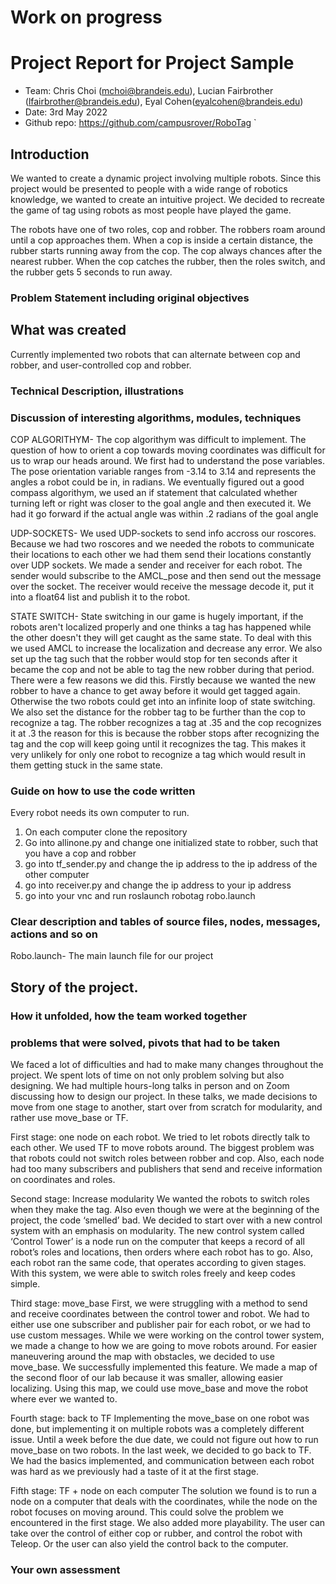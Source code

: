 # Work on progress
 
# Project Report for Project Sample
* Team: Chris Choi (mchoi@brandeis.edu), Lucian Fairbrother (lfairbrother@brandeis.edu),
Eyal Cohen(eyalcohen@brandeis.edu)
* Date: 3rd May 2022
* Github repo: https://github.com/campusrover/RoboTag
`
## Introduction
We wanted to create a dynamic project involving multiple robots. Since this project would be presented to people with a wide range of robotics knowledge, we wanted to create an intuitive project. We decided to recreate the game of tag using robots as most people have played the game.
 
The robots have one of two roles, cop and robber. The robbers roam around until a cop approaches them. When a cop is inside a certain distance, the rubber starts running away from the cop. The cop always chances after the nearest rubber. When the cop catches the rubber, then the roles switch, and the rubber gets 5 seconds to run away. 
 
 
### Problem Statement including original objectives

 
## What was created
Currently implemented two robots that can alternate between cop and robber, and user-controlled cop and robber. 
 
### Technical Description, illustrations
 
### Discussion of interesting algorithms, modules, techniques
 COP ALGORITHYM-
    The cop algorithym was difficult to implement. The question of how to orient a cop towards moving coordinates was difficult for us to wrap our heads around. We first had to understand the pose variables. The pose orientation variable ranges from -3.14 to 3.14 and represents the angles a robot could be in, in radians. We eventually figured out a good compass algorithym, we used an if statement that calculated whether turning left or right was closer to the goal angle and then executed it. We had it go forward if the actual angle was within .2 radians of the goal angle
    
UDP-SOCKETS-
    We used UDP-sockets to send info accross our roscores. Because we had two roscores and we needed the robots to communicate their locations to each other we had them send their locations constantly over UDP sockets. We made a sender and receiver for each robot. The sender would subscribe to the AMCL_pose and then send out the message over the socket. The receiver would receive the message decode it, put it into a float64 list and publish it to the robot. 
    
STATE SWITCH-
    State switching in our game is hugely important, if the robots aren't localized properly and one thinks a tag has happened while the other doesn't they will get caught as the same state. To deal with this we used AMCL to increase the localization and decrease any error. We also set up the tag such that the robber would stop for ten seconds after it became the cop and not be able to tag the new robber during that period. There were a few reasons we did this. Firstly because we wanted the new robber to have a chance to get away before it would get tagged again. Otherwise the two robots could get into an infinite loop of state switching. We also set the distance for the robber tag to be further than the cop to recognize a tag. The robber recognizes a tag at .35 and the cop recognizes it at .3 the reason for this is because the robber stops after recognizing the tag and the cop will keep going until it recognizes the tag. This makes it very unlikely for only one robot to recognize a tag which would result in them getting stuck in the same state.
    
 
### Guide on how to use the code written
Every robot needs its own computer to run. 
1. On each computer clone the repository
2. Go into allinone.py and change one initialized state to robber, such that you have a cop and robber
3. go into tf_sender.py and change the ip address to the ip address of the other computer
4. go into receiver.py and change the ip address to your ip address
5. go into your vnc and run roslaunch robotag robo.launch

### Clear description and tables of source files, nodes, messages, actions and so on
 Robo.launch- The main launch file for our project
 
## Story of the project.
### How it unfolded, how the team worked together
### problems that were solved, pivots that had to be taken
We faced a lot of difficulties and had to make many changes throughout the project. We spent lots of time on not only problem solving but also designing. We had multiple hours-long talks in person and on Zoom discussing how to design our project. In these talks, we made decisions to move from one stage to another, start over from scratch for modularity, and rather use move_base or TF. 
 
First stage: one node on each robot.
We tried to let robots directly talk to each other. We used TF to move robots around. The biggest problem was that robots could not switch roles between robber and cop. Also, each node had too many subscribers and publishers that send and receive information on coordinates and roles. 
 
Second stage: Increase modularity
We wanted the robots to switch roles when they make the tag. Also even though we were at the beginning of the project, the code ‘smelled’ bad. We decided to start over with a new control system with an emphasis on modularity. 
The new control system called ‘Control Tower’ is a node run on the computer that keeps a record of all robot’s roles and locations, then orders where each robot has to go. Also, each robot ran the same code, that operates according to given stages. With this system, we were able to switch roles freely and keep codes simple.  
 
Third stage: move_base
First, we were struggling with a method to send and receive coordinates between the control tower and robot. We had to either use one subscriber and publisher pair for each robot, or we had to use custom messages. While we were working on the control tower system, we made a change to how we are going to move robots around. For easier maneuvering around the map with obstacles, we decided to use move_base. We successfully implemented this feature. We made a map of the second floor of our lab because it was smaller, allowing easier localizing. Using this map, we could use move_base and move the robot where ever we wanted to. 
 
Fourth stage: back to TF
Implementing the move_base on one robot was done, but implementing it on multiple robots was a completely different issue. Until a week before the due date, we could not figure out how to run move_base on two robots. In the last week, we decided to go back to TF. We had the basics implemented, and communication between each robot was hard as we previously had a taste of it at the first stage. 
 
 
Fifth stage: TF + node on each computer
The solution we found is to run a node on a computer that deals with the coordinates, while the node on the robot focuses on moving around. This could solve the problem we encountered in the first stage. We also added more playability. The user can take over the control of either cop or rubber, and control the robot with Teleop. Or the user can also yield the control back to the computer. 
 
 
### Your own assessment

